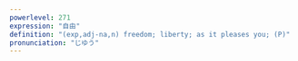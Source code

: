 ```yaml
---
powerlevel: 271
expression: "自由"
definition: "(exp,adj-na,n) freedom; liberty; as it pleases you; (P)"
pronunciation: "じゆう"
---
```


